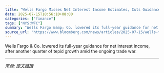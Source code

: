 ```yaml
---
title: "Wells Fargo Misses Net Interest Income Estimates, Cuts Guidance"
date: 2025-07-15T10:56:10+08:00
categories: ["finance"]
tags: ["NYS:WFC"]
summary: "Wells Fargo &amp; Co. lowered its full-year guidance for net interest income, after another quarter of tepid growth amid the ongoing trade war."
source_url: "https://www.bloomberg.com/news/articles/2025-07-15/wells-fargo-misses-net-interest-income-estimates-cuts-guidance"
---
```


Wells Fargo &amp; Co. lowered its full-year guidance for net interest income, after another quarter of tepid growth amid the ongoing trade war.

---

*来源: [原文链接](https://www.bloomberg.com/news/articles/2025-07-15/wells-fargo-misses-net-interest-income-estimates-cuts-guidance)*
